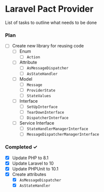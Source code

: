 # Laravel Pact Provider

List of tasks to outline what needs to be done

### Plan
- [ ] Create new library for reusing code
    - [ ] Enum
        - [ ] `Action`
    - [ ] Attribute
        - [ ] `AsMessageDispatcher`
        - [ ] `AsStateHandler`
    - [ ] Model
        - [ ] `Message`
        - [ ] `ProviderState`
        - [ ] `StateValues`
    - [ ] Interface
        - [ ] `SetUpInterface`
        - [ ] `TearDownInterface`
        - [ ] `DispatcherInterface`
    - [ ] Service Interface
        - [ ] `StateHandlerManagerInterface`
        - [ ] `MessageDispatcherManagerInterface`

### Completed ✓
- [x] Update PHP to 8.1
- [x] Update Laravel to 10
- [x] Update PHPUnit to 10.1
- [x] Create attributes
    - [x] `AsMessageDispatcher`
    - [x] `AsStateHandler`
